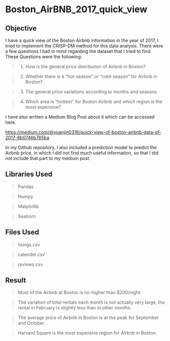 # Boston_AirBNB_2017_quick_view

## Objective
I have a quick view of the Boston Airbnb information in the year of 2017, I tried to implement the CRISP-DM method for this data analysis. There were a few questions I had in mind regarding the dataset that I tried to find. These Questions were the following:

> 1. How is the general price distribution of Airbnb in Boston? 

> 2. Whether there is a “hot-season” or “cold-season” for Airbnb in Boston? 

> 3. The general price variations according to months and seasons

> 4. Which area is "hottest" for Boston Airbnb and which region is the most expensive?

I have also written a Medium Blog Post about it which can be accessed here.

https://medium.com/@yuanjin0318/quick-view-of-boston-airbnb-data-of-2017-8b0746b765ba

In my Github repository, I also included a prediction model to predict the Airbnb price, in which I did not find much useful information, so that I did not include that part to my medium post.

## Libraries Used

> Pandas

> Numpy

> Matplotlib

> Seaborn


## Files Used

> lisings.csv

> calender.csv

> reviews.csv


## Result

> Most of the Airbnb at Boston is no-higher than $200/night.

> The variation of total rentals each month is not actually very large, the rental in February is slightly less than in other months.

> The average price of Airbnb in Boston is at the peak for September and October.

> Harvard Square is the most expensive region for Airbnb in Boston.
